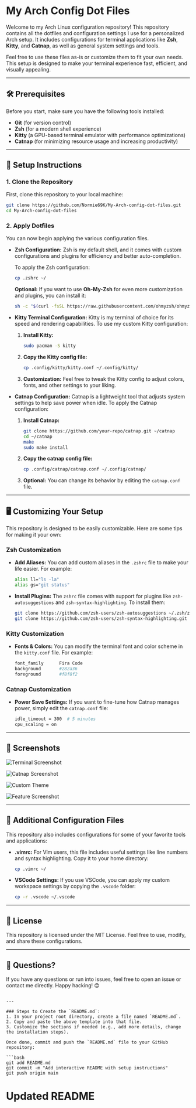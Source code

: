 # My Arch Config Dot Files

Welcome to my Arch Linux configuration repository! This repository contains all the dotfiles and configuration settings I use for a personalized Arch setup. It includes configurations for terminal applications like **Zsh**, **Kitty**, and **Catnap**, as well as general system settings and tools.

Feel free to use these files as-is or customize them to fit your own needs. This setup is designed to make your terminal experience fast, efficient, and visually appealing.

---

## 🛠️ Prerequisites

Before you start, make sure you have the following tools installed:

- **Git** (for version control)
- **Zsh** (for a modern shell experience)
- **Kitty** (a GPU-based terminal emulator with performance optimizations)
- **Catnap** (for minimizing resource usage and increasing productivity)

---

## 🚀 Setup Instructions

### 1. Clone the Repository

First, clone this repository to your local machine:

```bash
git clone https://github.com/Normie69K/My-Arch-config-dot-files.git
cd My-Arch-config-dot-files
```

### 2. Apply Dotfiles

You can now begin applying the various configuration files.

- **Zsh Configuration:** Zsh is my default shell, and it comes with custom configurations and plugins for efficiency and better auto-completion. 

  To apply the Zsh configuration:
  
  ```bash
  cp .zshrc ~/
  ```

  **Optional:** If you want to use **Oh-My-Zsh** for even more customization and plugins, you can install it:

  ```bash
  sh -c "$(curl -fsSL https://raw.githubusercontent.com/ohmyzsh/ohmyzsh/master/tools/install.sh)"
  ```

- **Kitty Terminal Configuration:** Kitty is my terminal of choice for its speed and rendering capabilities. To use my custom Kitty configuration:

  1. **Install Kitty:**
     ```bash
     sudo pacman -S kitty
     ```

  2. **Copy the Kitty config file:**
     ```bash
     cp .config/kitty/kitty.conf ~/.config/kitty/
     ```

  3. **Customization:** Feel free to tweak the Kitty config to adjust colors, fonts, and other settings to your liking.

- **Catnap Configuration:** Catnap is a lightweight tool that adjusts system settings to help save power when idle. To apply the Catnap configuration:

  1. **Install Catnap:**
     ```bash
     git clone https://github.com/your-repo/catnap.git ~/catnap
     cd ~/catnap
     make
     sudo make install
     ```

  2. **Copy the catnap config file:**
     ```bash
     cp .config/catnap/catnap.conf ~/.config/catnap/
     ```

  3. **Optional:** You can change its behavior by editing the `catnap.conf` file.

---

## 🖥️ Customizing Your Setup

This repository is designed to be easily customizable. Here are some tips for making it your own:

### Zsh Customization

- **Add Aliases:** You can add custom aliases in the `.zshrc` file to make your life easier. For example:
  ```bash
  alias ll="ls -la"
  alias gs="git status"
  ```

- **Install Plugins:** The `zshrc` file comes with support for plugins like `zsh-autosuggestions` and `zsh-syntax-highlighting`. To install them:
  ```bash
  git clone https://github.com/zsh-users/zsh-autosuggestions ~/.zsh/zsh-autosuggestions
  git clone https://github.com/zsh-users/zsh-syntax-highlighting.git ~/.zsh/zsh-syntax-highlighting
  ```

### Kitty Customization

- **Fonts & Colors:** You can modify the terminal font and color scheme in the `kitty.conf` file. For example:
  ```bash
  font_family      Fira Code
  background       #282a36
  foreground       #f8f8f2
  ```

### Catnap Customization

- **Power Save Settings:** If you want to fine-tune how Catnap manages power, simply edit the `catnap.conf` file:
  ```bash
  idle_timeout = 300  # 5 minutes
  cpu_scaling = on
  ```

---

## 📸 Screenshots

![Terminal Screenshot](screenshots/Screenshot1.png)

![Catnap Screenshot](screenshots/Screenshot2.png)

![Custom Theme](screenshots/Screenshot3.png)

![Feature Screenshot](screenshots/Screenshot4.png)

---

## 🔧 Additional Configuration Files

This repository also includes configurations for some of your favorite tools and applications:

- **.vimrc:** For Vim users, this file includes useful settings like line numbers and syntax highlighting. Copy it to your home directory:
  ```bash
  cp .vimrc ~/
  ```

- **VSCode Settings:** If you use VSCode, you can apply my custom workspace settings by copying the `.vscode` folder:
  ```bash
  cp -r .vscode ~/.vscode
  ```

---

## 🌱 License

This repository is licensed under the MIT License. Feel free to use, modify, and share these configurations.

---

## 💬 Questions?

If you have any questions or run into issues, feel free to open an issue or contact me directly. Happy hacking! 😊
```

---

### Steps to Create the `README.md`:
1. In your project root directory, create a file named `README.md`.
2. Copy and paste the above template into that file.
3. Customize the sections if needed (e.g., add more details, change the installation steps).

Once done, commit and push the `README.md` file to your GitHub repository:

```bash
git add README.md
git commit -m "Add interactive README with setup instructions"
git push origin main
```


# Updated README
